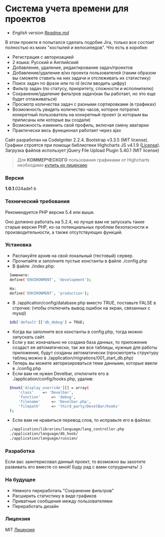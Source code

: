 # Система учета времени для проектов

  - *English version [Readme.md][EReadme]*

В этом проекте я попытался сделать подобие Jira, только все состоит полностью из моих "костылей и велосипедов". Что есть в коробке:

  - Регистрация с авторизацией
  - 2 языка: Русский и Английский
  - Добавление, удаление, редактирование задач/проектов
  - Добавление/удаление в/из проекта пользователей (таким образом вы сможете ставить на них задачи и отслеживать их статистику)
  - Поиск задач по фразе или по id (если вводить цифру)
  - Фильтр задач (по статусу, приоритету, сложности и исполнителю)
  - Сохранение/удаление фильтров задач(как бы работает, но это еще будет отлаживаться)
  - Просмотр количества задач с разными сортировками (в графиках)
  - Возможность увидеть количество часов, которое потратил конкретный пользователь на конкретный проект (к которым вы приписаны или которые вы создали)
  - Возможность изменить свой профиль, включая смену аватарки
  - Практически весь функционал работает через ajax

Сайт разработан на CodeIgniter 2.2.4. Bootstrap v3.3.5 (MIT license).  Графики строятся при помощи библиотеки Highcharts JS v4.1.9 ([License][HClicense]). Загрузка файлов использует jQuery File Upload Plugin 5.40.1 (MIT license)


> Для **КОММЕРЧЕСКОГО** пользования графиками от Highcharts 
> необходимо [купить их лицензию][shopHC]

### Версия
**1.0.1**.024ade1 b

### Технический требования
Рекомендуется PHP версии 5.4 или выше.

Оно должено работать на 5.2.4, но лучше вам не запускать такие старые версии PHP, из-за потенциальных проблем безопасности и производительности, а также отсутствующих функций.

### Установка

  - Распакуйте архив на свой локальный (тестовый) сервер.
  - Прочитайте и заполните пустые константы в файле ./config.php
  - В файле ./index.php:
  ```sh
	Замените: 
	define('ENVIRONMENT', 'development');
	
	На:
	define('ENVIRONMENT', 'production');
  ```
  - В ./application/config/database.php вместо TRUE, поставьте FALSE в строчке: (чтобы отключить вывод ошибок на экран, связанных с mysql)
  ```sh
	$db['default']['db_debug'] = TRUE;
  ```
  - Когда вы заполните все константы в config.php, тогда можно запускать сайт. 
  - Если у вас изначально не создана база данных, то приложение создаст ее автоматически, так же все таблицы, нужные для работы приложения, будут созданы автоматически (просмотреть структуру таблиц можно в ./application/migrations/001_start_db.php)
  - Теперь вы можете авторизироваться теми данными, которые ввели в ./config.php
  - Если вам не нужен Develbar, отключите его в ./application/config/hooks.php, удалив:
  ```sh
	$hook['display_override'][] = array(
		'class'    => 'Develbar',
		'function'     => 'debug',
		'filename'     => 'Develbar.php',
		'filepath'     => 'third_party/DevelBar/hooks'
	);
  ```
  - Если вам не нравиться перевод слов, то исправьте его в файлах: 
  ```sh
	./application/libraries/language/lang_controller.php
	./application/language/db_hook/
	./application/language/russian/
  ```

### Разработка

Если вас заинтерисовал данный проект, то возможно вы захотите развивать его вместе со мной! Буду рад с вами сотрудничать! :)

### На будущее

 - Немного переработать "Сохранение фильтров"
 - Расширить статистику в виде графиков
 - Приватные сообщения между пользователями
 - Переработать дизайн

### Лицензия
MIT [Лицензия][MITlicenseRus]

[//]: #
   [EReadme]: <https://github.com/kutorol/PsiTime/blob/master/readme_en.md>
   [HClicense]: <http://creativecommons.org/licenses/by-nc/3.0/>
   [shopHC]: <http://shop.highsoft.com/highcharts.html>
   [MITlicenseRus]: <https://ru.wikipedia.org/wiki/%D0%9B%D0%B8%D1%86%D0%B5%D0%BD%D0%B7%D0%B8%D1%8F_MIT> 
